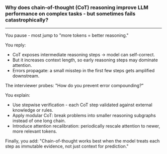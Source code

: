 ### Why does chain-of-thought (CoT) reasoning improve LLM performance on complex tasks - but sometimes fails catastrophically?
---

You pause - most jump to "more tokens = better reasoning."

You reply:
 - CoT exposes intermediate reasoning steps -> model can self-correct.
 - But it increases context length, so early reasoning steps may dominate attention.
 - Errors propagate: a small misstep in the first few steps gets amplified downstream.

The interviewer probes:
"How do you prevent error compounding?"

You explain:
 - Use stepwise verification - each CoT step validated against external knowledge or rules.
 - Apply modular CoT: break problems into smaller reasoning subgraphs instead of one long chain.
 - Introduce attention recalibration: periodically rescale attention to newer, more relevant tokens.

Finally, you add:
"Chain-of-thought works best when the model treats each step as immutable evidence, not just context for prediction."

